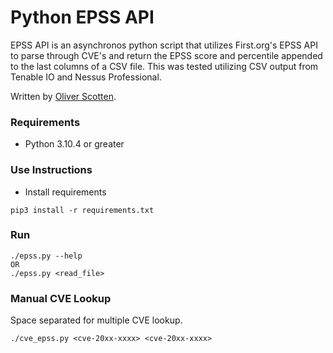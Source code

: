 # Python EPSS API

EPSS API is an asynchronos python script that utilizes First.org's EPSS API to parse through CVE's and return the EPSS score and percentile appended to the last columns of a CSV file.  This was tested utilizing CSV output from Tenable IO and Nessus Professional.  

Written by [Oliver Scotten](https://www.github.com/oliv10).

### Requirements
- Python 3.10.4 or greater

### Use Instructions
- Install requirements
```
pip3 install -r requirements.txt
```

### Run
```
./epss.py --help
OR
./epss.py <read_file>
```

### Manual CVE Lookup
Space separated for multiple CVE lookup.
```
./cve_epss.py <cve-20xx-xxxx> <cve-20xx-xxxx>
```
